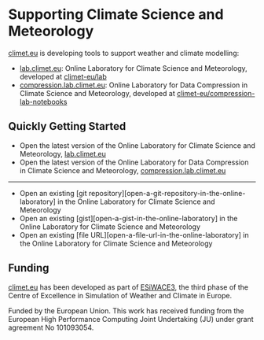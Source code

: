 # Supporting Climate Science and Meteorology

[climet.eu](https://climet.eu) is developing tools to support weather and climate modelling:

- [lab.climet.eu](https://lab.climet.eu): Online Laboratory for Climate Science and Meteorology, developed at [climet-eu/lab](https://github.com/climet-eu/lab)
- [compression.lab.climet.eu](https://compression.lab.climet.eu): Online Laboratory for Data Compression in Climate Science and Meteorology, developed at [climet-eu/compression-lab-notebooks](https://github.com/climet-eu/compression-lab-notebooks)

## Quickly Getting Started

- Open the latest version of the Online Laboratory for Climate Science and Meteorology, [lab.climet.eu](https://lab.climet.eu)
- Open the latest version of the Online Laboratory for Data Compression in Climate Science and Meteorology, [compression.lab.climet.eu](https://compression.lab.climet.eu)

<hr>

- Open an existing [git repository][open-a-git-repository-in-the-online-laboratory] in the Online Laboratory for Climate Science and Meteorology
- Open an existing [gist][open-a-gist-in-the-online-laboratory] in the Online Laboratory for Climate Science and Meteorology
- Open an existing [file URL][open-a-file-url-in-the-online-laboratory] in the Online Laboratory for Climate Science and Meteorology

## Funding

[climet.eu](https://climet.eu) has been developed as part of [ESiWACE3](https://www.esiwace.eu), the third phase of the Centre of Excellence in Simulation of Weather and Climate in Europe.

Funded by the European Union. This work has received funding from the European High Performance Computing Joint Undertaking (JU) under grant agreement No 101093054.
